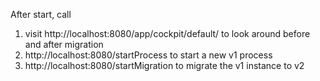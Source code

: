 After start, call 
1. visit http://localhost:8080/app/cockpit/default/ to look around before and after migration
2. http://localhost:8080/startProcess to start a new v1 process
3. http://localhost:8080/startMigration to migrate the v1 instance to v2
